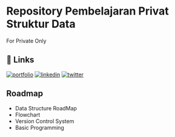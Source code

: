 # Repository Pembelajaran Privat Struktur Data

For Private Only


## 🔗 Links
[![portfolio](https://img.shields.io/badge/my_portfolio-000?style=for-the-badge&logo=ko-fi&logoColor=white)](https://tianreformis.github.io/cv/)
[![linkedin](https://img.shields.io/badge/linkedin-0A66C2?style=for-the-badge&logo=linkedin&logoColor=white)](https://www.linkedin.com/tianreformis)
[![twitter](https://img.shields.io/badge/twitter-1DA1F2?style=for-the-badge&logo=twitter&logoColor=white)](https://twitter.com/)


## Roadmap

- Data Structure RoadMap
- Flowchart 
- Version Control System
- Basic Programming
